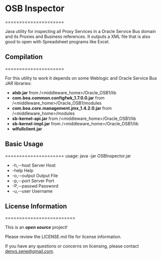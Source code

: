 # OSB Inspector
=====================

Java utility for inspecting all Proxy Services in a Oracle Service Bus domain and its Proxies and Business references.
It outputs a XML file that is also good to open with Spreadsheet programs like Excel.

## Compilation
=====================

For this utility to work it depends on some Weblogic and Oracle Service Bus JAR libraries:

* **alsb.jar** from /<middleware_home>/Oracle_OSB1/lib
* **com.bea.common.configfwk_1.7.0.0.jar** from /<middleware_home>/Oracle_OSB1/modules
* **com.bea.core.management.jmx_1.4.2.0.jar** from /<middleware_home>/modules
* **sb-kernel-api.jar** from /<middleware_home>/Oracle_OSB1/lib
* **sb-kernel-impl.jar** from /<middleware_home>/Oracle_OSB1/lib
* **wlfullclient.jar**


## Basic Usage
=====================
usage: java -jar OSBInspector.jar
 * -h,--host <arg>     Server Host
 * -help               Help
 * -o,--output <arg>   Output File
 * -p,--port <arg>     Server Port
 * -P,--passwd <arg>   Password
 * -u,--user <arg>     Username


## License Information
=========================

This is an _**open source**_ project! 

Please review the LICENSE.md file for license information. 

If you have any questions or concerns on licensing, please contact denys.sene@gmail.com.
